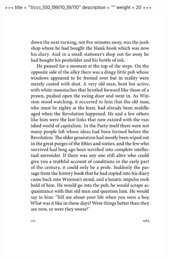 +++
title = "1/ccc_100_199/10_19/110"
description = ""
weight = 20
+++

<img class="center-fit-jpg" src="/jpg_/out_jpg_1984__110.jpg" ></img>

